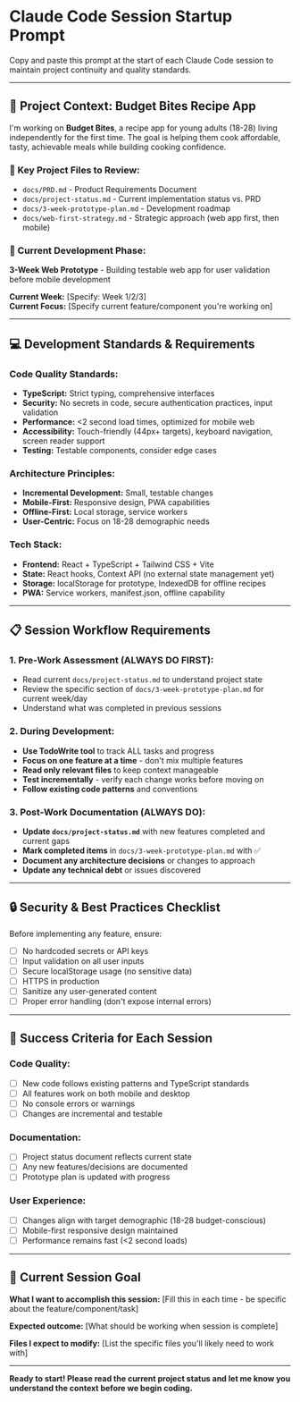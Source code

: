 # Claude Code Session Startup Prompt

Copy and paste this prompt at the start of each Claude Code session to maintain project continuity and quality standards.

---

## 🎯 Project Context: Budget Bites Recipe App

I'm working on **Budget Bites**, a recipe app for young adults (18-28) living independently for the first time. The goal is helping them cook affordable, tasty, achievable meals while building cooking confidence.

### 📁 Key Project Files to Review:
- `docs/PRD.md` - Product Requirements Document
- `docs/project-status.md` - Current implementation status vs. PRD
- `docs/3-week-prototype-plan.md` - Development roadmap
- `docs/web-first-strategy.md` - Strategic approach (web app first, then mobile)

### 🚧 Current Development Phase:
**3-Week Web Prototype** - Building testable web app for user validation before mobile development

**Current Week:** [Specify: Week 1/2/3]  
**Current Focus:** [Specify current feature/component you're working on]

---

## 💻 Development Standards & Requirements

### Code Quality Standards:
- **TypeScript:** Strict typing, comprehensive interfaces
- **Security:** No secrets in code, secure authentication practices, input validation
- **Performance:** <2 second load times, optimized for mobile web
- **Accessibility:** Touch-friendly (44px+ targets), keyboard navigation, screen reader support
- **Testing:** Testable components, consider edge cases

### Architecture Principles:
- **Incremental Development:** Small, testable changes
- **Mobile-First:** Responsive design, PWA capabilities
- **Offline-First:** Local storage, service workers
- **User-Centric:** Focus on 18-28 demographic needs

### Tech Stack:
- **Frontend:** React + TypeScript + Tailwind CSS + Vite
- **State:** React hooks, Context API (no external state management yet)
- **Storage:** localStorage for prototype, IndexedDB for offline recipes
- **PWA:** Service workers, manifest.json, offline capability

---

## 📋 Session Workflow Requirements

### 1. Pre-Work Assessment (ALWAYS DO FIRST):
- Read current `docs/project-status.md` to understand project state
- Review the specific section of `docs/3-week-prototype-plan.md` for current week/day
- Understand what was completed in previous sessions

### 2. During Development:
- **Use TodoWrite tool** to track ALL tasks and progress
- **Focus on one feature at a time** - don't mix multiple features
- **Read only relevant files** to keep context manageable
- **Test incrementally** - verify each change works before moving on
- **Follow existing code patterns** and conventions

### 3. Post-Work Documentation (ALWAYS DO):
- **Update `docs/project-status.md`** with new features completed and current gaps
- **Mark completed items** in `docs/3-week-prototype-plan.md` with ✅
- **Document any architecture decisions** or changes to approach
- **Update any technical debt** or issues discovered

---

## 🔒 Security & Best Practices Checklist

Before implementing any feature, ensure:
- [ ] No hardcoded secrets or API keys
- [ ] Input validation on all user inputs
- [ ] Secure localStorage usage (no sensitive data)
- [ ] HTTPS in production
- [ ] Sanitize any user-generated content
- [ ] Proper error handling (don't expose internal errors)

---

## 🎯 Success Criteria for Each Session

### Code Quality:
- [ ] New code follows existing patterns and TypeScript standards
- [ ] All features work on both mobile and desktop
- [ ] No console errors or warnings
- [ ] Changes are incremental and testable

### Documentation:
- [ ] Project status document reflects current state
- [ ] Any new features/decisions are documented
- [ ] Prototype plan is updated with progress

### User Experience:
- [ ] Changes align with target demographic (18-28 budget-conscious)
- [ ] Mobile-first responsive design maintained
- [ ] Performance remains fast (<2 second loads)

---

## 🚀 Current Session Goal

**What I want to accomplish this session:**
[Fill this in each time - be specific about the feature/component/task]

**Expected outcome:**
[What should be working when session is complete]

**Files I expect to modify:**
[List the specific files you'll likely need to work with]

---

**Ready to start! Please read the current project status and let me know you understand the context before we begin coding.**